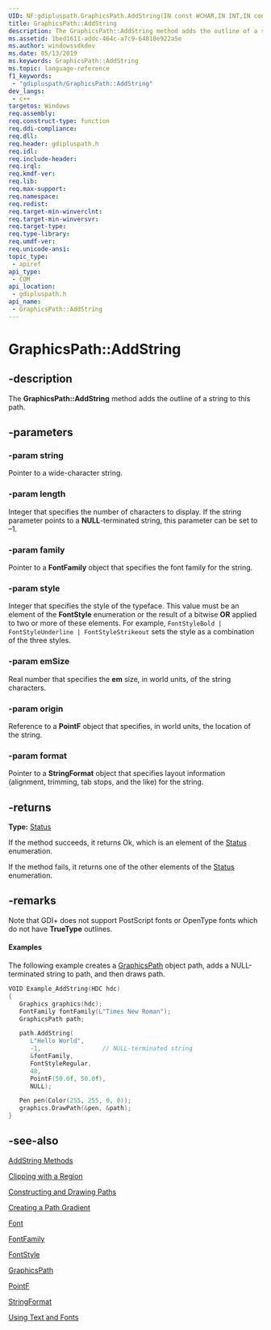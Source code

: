 ```yaml
---
UID: NF:gdipluspath.GraphicsPath.AddString(IN const WCHAR,IN INT,IN const FontFamily,IN INT,IN REAL,IN const PointF &,IN const StringFormat)
title: GraphicsPath::AddString
description: The GraphicsPath::AddString method adds the outline of a string to this path.
ms.assetid: 1bed1611-addc-464c-a7c9-64810e922a5e
ms.author: windowssdkdev
ms.date: 05/13/2019
ms.keywords: GraphicsPath::AddString
ms.topic: language-reference
f1_keywords: 
 - "gdipluspath/GraphicsPath::AddString"
dev_langs:
 - c++
targetos: Windows
req.assembly: 
req.construct-type: function
req.ddi-compliance: 
req.dll: 
req.header: gdipluspath.h
req.idl: 
req.include-header: 
req.irql: 
req.kmdf-ver: 
req.lib: 
req.max-support: 
req.namespace: 
req.redist: 
req.target-min-winverclnt: 
req.target-min-winversvr: 
req.target-type: 
req.type-library: 
req.umdf-ver: 
req.unicode-ansi: 
topic_type:
 - apiref
api_type:
 - COM
api_location:
 - gdipluspath.h
api_name:
 - GraphicsPath::AddString
---
```


# GraphicsPath::AddString

## -description

The **GraphicsPath::AddString** method adds the outline of a string to this path.

## -parameters

### -param string

Pointer to a wide-character string.

### -param length

Integer that specifies the number of characters to display.
If the string parameter points to a **NULL**-terminated string, this parameter can be set to –1.

### -param family

Pointer to a **FontFamily** object that specifies the font family for the string.

### -param style

Integer that specifies the style of the typeface.
This value must be an element of the **FontStyle** enumeration or the result of a bitwise **OR** applied to two or more of these elements.
For example, `FontStyleBold | FontStyleUnderline | FontStyleStrikeout` sets the style as a combination of the three styles.

### -param emSize

Real number that specifies the **em** size, in world units, of the string characters.

### -param origin

Reference to a **PointF** object that specifies, in world units, the location of the string.

### -param format

Pointer to a **StringFormat** object that specifies layout information (alignment, trimming, tab stops, and the like) for the string.

## -returns

**Type:** <a href="https://docs.microsoft.com/windows/desktop/api/gdiplustypes/ne-gdiplustypes-status">Status</a>

If the method succeeds, it returns Ok, which is an element of the <a href="https://docs.microsoft.com/windows/desktop/api/gdiplustypes/ne-gdiplustypes-status">Status</a> enumeration.

If the method fails, it returns one of the other elements of the <a href="https://docs.microsoft.com/windows/desktop/api/gdiplustypes/ne-gdiplustypes-status">Status</a> enumeration.

## -remarks

Note that GDI+ does not support PostScript fonts or OpenType fonts which do not have **TrueType** outlines.

#### Examples

The following example creates a <a href="https://docs.microsoft.com/windows/desktop/api/gdipluspath/nl-gdipluspath-graphicspath">GraphicsPath</a> object path, adds a NULL-terminated string to path, and then draws path.

```cpp
VOID Example_AddString(HDC hdc)
{
   Graphics graphics(hdc);
   FontFamily fontFamily(L"Times New Roman");
   GraphicsPath path;

   path.AddString(
      L"Hello World",
      -1,                 // NULL-terminated string
      &fontFamily,
      FontStyleRegular,
      48, 
      PointF(50.0f, 50.0f),
      NULL);

   Pen pen(Color(255, 255, 0, 0));
   graphics.DrawPath(&pen, &path);
}
```

## -see-also

<a href="https://docs.microsoft.com/windows/desktop/api/gdipluspath/nf-gdipluspath-graphicspath-addstring(inconstwchar_inint_inconstfontfamily_inint_inreal_inconstpoint__inconststringformat)">AddString Methods</a>

<a href="https://docs.microsoft.com/windows/desktop/gdiplus/-gdiplus-clipping-with-a-region-use">Clipping with a Region</a>

<a href="https://docs.microsoft.com/windows/desktop/gdiplus/-gdiplus-constructing-and-drawing-paths-use">Constructing and Drawing Paths</a>

<a href="https://docs.microsoft.com/windows/desktop/gdiplus/-gdiplus-creating-a-path-gradient-use">Creating a Path Gradient</a>

<a href="https://docs.microsoft.com/windows/desktop/api/gdiplusheaders/nl-gdiplusheaders-font">Font</a>

<a href="https://docs.microsoft.com/windows/desktop/api/gdiplusheaders/nl-gdiplusheaders-fontfamily">FontFamily</a>

<a href="https://docs.microsoft.com/windows/desktop/api/gdiplusenums/ne-gdiplusenums-fontstyle">FontStyle</a>

<a href="https://docs.microsoft.com/windows/desktop/api/gdipluspath/nl-gdipluspath-graphicspath">GraphicsPath</a>

<a href="https://docs.microsoft.com/windows/desktop/api/gdiplustypes/nl-gdiplustypes-pointf">PointF</a>

<a href="https://docs.microsoft.com/windows/desktop/api/gdiplusstringformat/nl-gdiplusstringformat-stringformat">StringFormat</a>

<a href="https://docs.microsoft.com/windows/desktop/gdiplus/-gdiplus-using-text-and-fonts-use">Using Text and Fonts</a>
